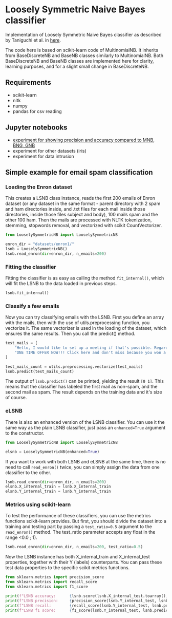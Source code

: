 # Loosely Symmetric Naive Bayes classifier
Implementation of Loosely Symmetric Naive Bayes classifier as described by Taniguchi et al. in [here](http://doi.org/10.1038/s41598-018-25679-z).

The code here is based on scikit-learn code of MultinomialNB. It inherits from BaseDiscreteNB and BaseNB classes similarly to MultinomialNB. Both BaseDiscreteNB and BaseNB classes are implemented here for clarity, learning purposes, and for a slight small change in BaseDiscreteNB.

## Requirements
* scikit-learn
* nltk
* numpy
* pandas for csv reading

## Jupyter notebooks
* [experiment for showing precision and accuracy compared to MNB, BNG, GNB](notebooks/metrics_evaluation)
* experiment for other datasets (iris)
* experiment for data intrusion

## Simple example for email spam classification
### Loading the Enron dataset
This creates a LSNB class instance, reads the first 200 emails of Enron dataset (or any dataset in the same format - parent directory with 2 spam and ham directories inside, and .txt files for each mail inside those directories, inside those files subject and body), 100 mails spam and the other 100 ham. Then the mails are processed with NLTK tokenization, stemming, stopwords removal, and vectorized with scikit CountVectorizer.

```python
from LooselySymmetricNB import LooselySymmetricNB

enron_dir = "datasets/enron1/"
lsnb = LooselySymmetricNB()
lsnb.read_enron(dir=enron_dir, n_emails=200)
```

### Fitting the classifier
Fitting the classifier is as easy as calling the method `fit_internal()`, which will fit the LSNB to the data loaded in previous steps.

```python
lsnb.fit_internal()
```

### Classify a few emails
Now you can try classifying emails with the LSNB. First you define an array with the mails, then with the use of utils.preprocessing function, you vectorize it. The same vectorizer is used in the loading of the dataset, which ensures the same results. Then you call the predict() method.

```python
test_mails = [
    "Hello, I would like to set up a meeting if that's possible. Regards, Wyatt Schwarz.",
    "ONE TIME OFFER NOW!!! Click here and don't miss because you won a million dollars!"
]

test_mails_count = utils.preprocessing.vectorize(test_mails)
lsnb.predict(test_mails_count)
```

The output of `lsnb.predict()` can be printed, yielding the result `[0 1]`. This means that the classifier has labeled the first mail as non-spam, and the second mail as spam. The result depends on the training data and it's size of course.

### eLSNB
There is also an enhanced version of the LSNB classifier. You can use it the same way as the plain LSNB classifier, just pass an `enhanced=True` argument to the constructor.

```python
from LooselySymmetricNB import LooselySymmetricNB

elsnb = LooselySymmetricNB(enhanced=True)
```

If you want to work with both LSNB and eLSNB at the same time, there is no need to call `read_enron()` twice, you can simply assign the data from one classifier to the other.

```python
lsnb.read_enron(dir=enron_dir, n_emails=200)
elsnb.X_internal_train = lsnb.X_internal_train
elsnb.Y_internal_train = lsnb.Y_internal_train
```

### Metrics using scikit-learn
To test the performance of these classifiers, you can use the metrics functions scikit-learn provides. But first, you should divide the dataset into a training and testing part by passing a `test_ratio=0.5` argument to the `read_enron()` method. The test_ratio parameter accepts any float in the range <0.0 ; 1).

```python
lsnb.read_enron(dir=enron_dir, n_emails=200, test_ratio=0.5)
```

Now the LSNB instance has both X_internal_train and X_internal_test properties, together with their Y (labels) counterparts. You can pass these test data properties to the specific scikit metrics functions.

```python
from sklearn.metrics import precision_score
from sklearn.metrics import recall_score
from sklearn.metrics import f1_score

print(f"LSNB accuracy:      {lsnb.score(lsnb.X_internal_test.toarray(), lsnb.Y_internal_test)}")
print(f"LSNB precision:     {precision_score(lsnb.Y_internal_test, lsnb.predict(lsnb.X_internal_test.toarray()))}")
print(f"LSNB recall:        {recall_score(lsnb.Y_internal_test, lsnb.predict(lsnb.X_internal_test.toarray()))}")
print(f"LSNB f1 score:      {f1_score(lsnb.Y_internal_test, lsnb.predict(lsnb.X_internal_test.toarray()))}")
```
